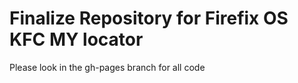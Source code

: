 Finalize Repository for Firefix OS KFC MY locator
=================================================

Please look in the gh-pages branch for all code